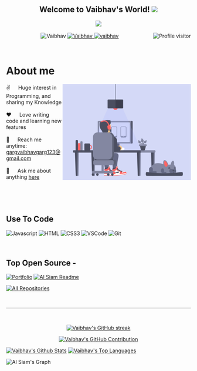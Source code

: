 <h2 align="center">
  Welcome to Vaibhav's World!
  <img src="https://media.giphy.com/media/hvRJCLFzcasrR4ia7z/giphy.gif" width="28">
</h2>

<p align="center">
  <a href="https://github.com/Vaibhav-ai-hub"><img src="https://readme-typing-svg.herokuapp.com/?lines=Self%20Taught%20Programmer;With%20an%20urge%20to%20program;Always%20learning%20new%20things&center=true&width=380&height=45"></a>
</p>

<a href="https://komarev.com/ghpvc/?username=Vaibhav-ai-hub">
  <img align="right" src="https://komarev.com/ghpvc/?username=Vaibhav-ai-hub&label=Visitors&color=0e75b6&style=flat" alt="Profile visitor" />
</a>

<p align="center">
 <!--<a href="https://alsiam.com" target="blank"> for link -->
  <img src="https://img.shields.io/badge/Website-DC143C?style=for-the-badge&logo=medium&logoColor=white" alt="Vaibhav" />
 </a>
 <a href="https://linkedin.com/in/Code-with-vaibhav" target="_blank">
  <img src="https://img.shields.io/badge/LinkedIn-0077B5?style=for-the-badge&logo=linkedin&logoColor=white" alt="Vaibhav"/>
 </a>
 <!-- <a href="https://dev.to/vaibhav" target="_blank">
  <img src="https://img.shields.io/badge/dev.to-0A0A0A?style=for-the-badge&logo=dev.to&logoColor=white" alt="vaibhav" />
 </a> -->
 <!-- <a href="https://twitter.com/Vaibhav" target="_blank">
  <img src="https://img.shields.io/badge/Twitter-1DA1F2?style=for-the-badge&logo=twitter&logoColor=white" />
 </a> -->
 <a href="https://instagram.com/duh.its.vaibhav" target="_blank">
  <img src="https://img.shields.io/badge/Instagram-fe4164?style=for-the-badge&logo=instagram&logoColor=white" alt="vaibhav" />
 </a> 
 <!--<a href="https://facebook.com/" target="_blank">
  <img src="https://img.shields.io/badge/Facebook-20BEFF?&style=for-the-badge&logo=facebook&logoColor=white" alt="vaibhav"  />
  </a> -->
</p>
<br />

<!-- About Section -->
 # About me
 
<p>
 <img align="right" width="350" src="/assets/Vaibhav.gif" alt="Coding gif" />
  
 ✌️ &emsp; Huge interest in Programming, and sharing my Knowledge <br/><br/>
 ❤️ &emsp; Love writing code and learning new features<br/><br/>
 📧 &emsp; Reach me anytime: gargvaibhavgarg123@gmail.com<br/><br/>
 💬 &emsp; Ask me about anything [here](https://github.com/Vaibhav-ai-hub/Vaibhav-ai-hub/issues)

</p>

<br/>
<br/>
<br/>

## Use To Code

![Javascript](https://img.shields.io/badge/Javascript-F0DB4F?style=for-the-badge&labelColor=black&logo=javascript&logoColor=F0DB4F)
![HTML](https://img.shields.io/badge/HTML5-E34F26?style=for-the-badge&logo=html5&logoColor=white)
![CSS3](https://img.shields.io/badge/CSS3-1572B6?style=for-the-badge&logo=css3&logoColor=white)
![VSCode](https://img.shields.io/badge/Visual_Studio-0078d7?style=for-the-badge&logo=visual%20studio&logoColor=white)
![Git](https://img.shields.io/badge/Git-F05032?style=for-the-badge&logo=git&logoColor=white)

<br/>

## Top Open Source -
[![Portfolio](https://github-readme-stats.vercel.app/api/pin/?username=VoidAryan&repo=Portfolio&border_color=7F3FBF&bg_color=0D1117&title_color=C9D1D9&text_color=8B949E&icon_color=7F3FBF)](https://github.com/VoidAryan/Portfolio)
[![Al Siam Readme](https://github-readme-stats.vercel.app/api/pin/?username=Vaibhav-ai-hub&repo=Vaibhav-ai-hub&border_color=7F3FBF&bg_color=0D1117&title_color=C9D1D9&text_color=8B949E&icon_color=7F3FBF)](https://github.com/Vaibhav-ai-hub/Vaibhav-ai-hub)

<p align="left">
  <a href="https://github.com/Vaibhav-ai-hub?tab=repositories" target="_blank"><img alt="All Repositories" title="All Repositories" src="https://img.shields.io/badge/-All%20Repos-2962FF?style=for-the-badge&logo=koding&logoColor=white"/></a>
</p>

<br/>
<hr/>
<br/>

<p align="center">
  <a href="https://github.com/Vaibhav-ai-hub">
    <img src="https://github-readme-streak-stats.herokuapp.com/?user=Vaibhav-ai-hub&theme=radical&border=7F3FBF&background=0D1117" alt="Vaibhav's GitHub streak"/>
  </a>
</p>

<p align="center">
  <a href="https://github.com/Vaibhav-ai-hub">
    <img src="https://github-profile-summary-cards.vercel.app/api/cards/profile-details?username=Vaibhav-ai-hub&theme=radical" alt="Vaibhav's GitHub Contribution"/>
  </a>
</p>

<a> 
    <a href="https://github.com/Vaibhav-ai-hub"><img alt="Vaibhav's Github Stats" src="https://denvercoder1-github-readme-stats.vercel.app/api?username=Vaibhav-ai-hub&show_icons=true&count_private=true&theme=react&border_color=7F3FBF&bg_color=0D1117&title_color=F85D7F&icon_color=F8D866" height="192px" width="49.5%"/></a>
  <a href="https://github.com/Vaibhav-ai-hub"><img alt="Vaibhav's Top Languages" src="https://denvercoder1-github-readme-stats.vercel.app/api/top-langs/?username=Vaibhav-ai-hub&langs_count=8&layout=compact&theme=react&border_color=7F3FBF&bg_color=0D1117&title_color=F85D7F&icon_color=F8D866" height="192px" width="49.5%"/></a>
  <br/>
</a>


![Al Siam's Graph](https://github-readme-activity-graph.vercel.app/graph?username=Vaibhav-ai-hub&custom_title=Al%20Siam's%20GitHub%20Activity%20Graph&bg_color=0D1117&color=7F3FBF&line=7F3FBF&point=7F3FBF&area_color=FFFFFF&title_color=FFFFFF&area=true)
